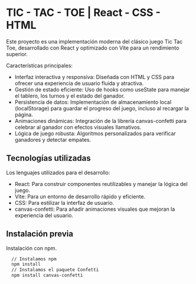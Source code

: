 # TIC - TAC - TOE | React - CSS - HTML
Este proyecto es una implementación moderna del clásico juego Tic Tac Toe, desarrollado con React y optimizado con Vite para un rendimiento superior.

Características principales:
- Interfaz interactiva y responsiva: Diseñada con HTML y CSS para ofrecer una experiencia de usuario fluida y atractiva.
- Gestión de estado eficiente: Uso de hooks como useState para manejar el tablero, los turnos y el estado del ganador.
- Persistencia de datos: Implementación de almacenamiento local (localStorage) para guardar el progreso del juego, incluso al recargar la página.
- Animaciones dinámicas: Integración de la librería canvas-confetti para celebrar al ganador con efectos visuales llamativos.
- Lógica de juego robusta: Algoritmos personalizados para verificar ganadores y detectar empates.

## Tecnologías utilizadas

Los lenguajes utilizados para el desarrollo: 

- React: Para construir componentes reutilizables y manejar la lógica del juego.
- Vite: Para un entorno de desarrollo rápido y eficiente.
- CSS: Para estilizar la interfaz de usuario.
- canvas-confetti: Para añadir animaciones visuales que mejoran la experiencia del usuario.

## Instalación previa
Instalación con npm.

```bash
  // Instalamos npm
  npm install
  // Instalamos el paquete Confetti
  npm install canvas-confetti
```
